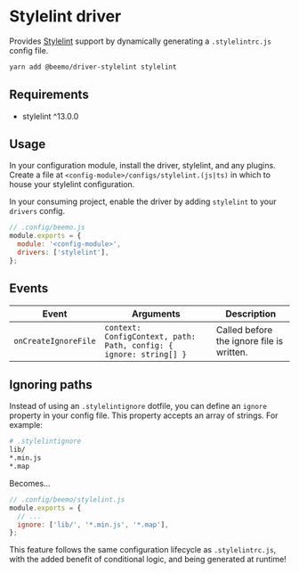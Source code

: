 # Stylelint driver

Provides [Stylelint](https://stylelint.io/) support by dynamically generating a `.stylelintrc.js`
config file.

```bash
yarn add @beemo/driver-stylelint stylelint
```

## Requirements

- stylelint ^13.0.0

## Usage

In your configuration module, install the driver, stylelint, and any plugins. Create a file at
`<config-module>/configs/stylelint.(js|ts)` in which to house your stylelint configuration.

In your consuming project, enable the driver by adding `stylelint` to your `drivers` config.

```js
// .config/beemo.js
module.exports = {
  module: '<config-module>',
  drivers: ['stylelint'],
};
```

## Events

| Event                | Arguments                                                          | Description                               |
| -------------------- | ------------------------------------------------------------------ | ----------------------------------------- |
| `onCreateIgnoreFile` | `context: ConfigContext, path: Path, config: { ignore: string[] }` | Called before the ignore file is written. |

## Ignoring paths

Instead of using an `.stylelintignore` dotfile, you can define an `ignore` property in your config
file. This property accepts an array of strings. For example:

```bash
# .stylelintignore
lib/
*.min.js
*.map
```

Becomes...

```js
// .config/beemo/stylelint.js
module.exports = {
  // ...
  ignore: ['lib/', '*.min.js', '*.map'],
};
```

This feature follows the same configuration lifecycle as `.stylelintrc.js`, with the added benefit
of conditional logic, and being generated at runtime!
